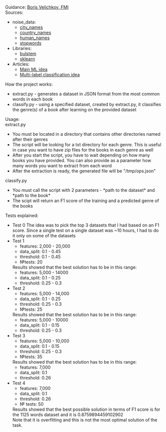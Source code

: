 Guidance: <a href="https://www.linkedin.com/in/boris-velichkov-298b0a66/"> Boris Velichkov, FMI </a> </br>
Sources:
<ul>
	<li> noise_data:
		<ul>
			<li> <a href="https://datahub.io/core/world-cities#data">city_names</a> </li>
			<li> <a href="https://bg.wikipedia.org/wiki/%D0%9F%D0%BE%D1%80%D1%82%D0%B0%D0%BB:%D0%A1%D1%82%D1%80%D0%B0%D0%BD%D0%B8%D1%82%D0%B5_%D0%B2_%D1%81%D0%B2%D0%B5%D1%82%D0%B0">country_names</a> </li>
			<li> <a href="http://www.nrscotland.gov.uk/files/statistics/pop-names-07-t4.csv">human_names</a></li>
			<li> <a href="https://github.com/stopwords-iso/stopwords-bg"> stopwords </a> </li> 
		</ul>
	</li>
	<li> Libraries:
		<ul>
			<li> <a href="https://pypi.org/project/bulstem/"> bulstem </a> </li>
			<li> <a href="https://scikit-learn.org/stable/"> sklearn <a> </li>
		</ul>
	</li>
	<li> Articles:
		<ul>
			<li> <a href="https://www.analyticsvidhya.com/blog/2019/04/predicting-movie-genres-nlp-multi-label-classification/"> Main ML idea </a> </li>
			<li> <a href="https://towardsdatascience.com/journey-to-the-center-of-multi-label-classification-384c40229bff"> Multi-label classification idea </a> </li>
		</ul>
	</li>
</ul>

How the project works:
<ul>
	<li> extract.py - generates a dataset in JSON format from the most common words in each book </li>
	<li> classify.py - using a specified dataset, created by extract.py, it classifies the genre(s) of a book after learning on the provided dataset </li>
</ul>

Usage:<br>
extract.py
<ul>
	<li> You must be located in a directory that contains other directories named after their genres </li>
	<li> The script will be looking for a txt directory for each genre. This is useful in case you want to have zip files for the books in each genre as well </li>
	<li> After you start the script, you have to wait depending on how many books you have provided. You can also provide as a parameter how many words you want to extract from each word </li>
	<li> After the extraction is ready, the generated file will be "/tmp/ops.json" </li>
</ul>

classify.py
<ul>
	<li> You must call the script with 2 parameters - *path to the dataset* and *path to the book* </li>
	<li> The scipt will return an F1 score of the training and a predicted genre of the books </li>
</ul>

Tests explained:
<ul>
	<li> Test 0
		The idea was to pick the top 3 datasets that I had based on an F1 score. Since a single test on a single dataset was ~10 hours, I had to do it only on some of the datasets </li>
	<li> Test 1
		<ul>
			<li> features: 2,000 - 20,000 </li>
			<li> data_split: 0.1 - 0.45 </li>
			<li> threshold: 0.1 - 0.45 </li>
			<li> №tests: 20 </li>
		</ul>
		Results showed that the best solution has to be in this range:
		<ul> 
			<li> features: 5,000 - 14000 </li>
			<li> data_split: 0.1 - 0.25 </li>
			<li> threshold: 0.25 - 0.3 </li>
		</ul>
	</li>
	<li> Test 2
        <ul>
            <li> features: 5,000 - 14,000 </li>
            <li> data_split: 0.1 - 0.25 </li>
            <li> threshold: 0.25 - 0.3 </li>
            <li> №tests: 25 </li>
        </ul>
        Results showed that the best solution has to be in this range:
        <ul>
            <li> features: 5,000 - 10000 </li>
            <li> data_split: 0.1 - 0.15 </li>
            <li> threshold: 0.25 - 0.3 </li>
        </ul>
    </li>
    <li> Test 3
        <ul>
            <li> features: 5,000 - 10,000 </li>
            <li> data_split: 0.1 - 0.15 </li>
            <li> threshold: 0.25 - 0.3 </li>
            <li> №tests: 35 </li>
        </ul>
        Results showed that the best solution has to be in this range:
        <ul>
            <li> features: 7,000 </li>
            <li> data_split: 0.1 </li>
            <li> threshold: 0.26 </li>
        </ul>
    </li>
    <li> Test 4
        <ul>
            <li> features: 7,000 </li>
            <li> data_split: 0.1 </li>
            <li> threshold: 0.26 </li>
            <li> № tests: 50 </li>
		</ul>
		Results showed that the best possible solution in terms of F1 score is for the 1125 words dataset and it is 0.8759894459102902 </br>
		Note that it is overfitting and this is not the most optimal solution of the task.
	</li>
</ul>
